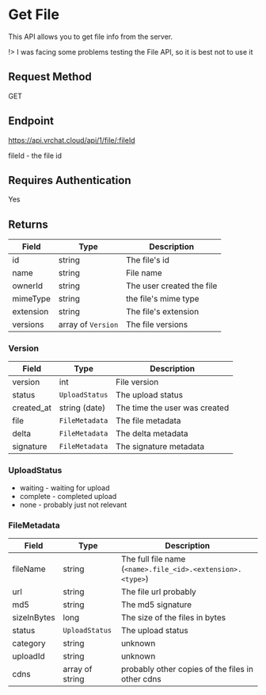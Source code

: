 # Get File

This API allows you to get file info from the server.

!> I was facing some problems testing the File API, so it is best not to use it

## Request Method 
GET

## Endpoint
https://api.vrchat.cloud/api/1/file/:fileId

fileId - the file id

## Requires Authentication
Yes

## Returns 

Field | Type | Description
------|------|-------------
id | string | The file's id
name | string | File name
ownerId | string | The user created the file
mimeType | string | the file's mime type
extension | string | The file's extension
versions | array of `Version` | The file versions

### Version

Field | Type | Description
------|------|-------------
version | int | File version
status | `UploadStatus` | The upload status
created_at | string (date) | The time the user was created
file | `FileMetadata` | The file metadata
delta | `FileMetadata` | The delta metadata
signature | `FileMetadata` | The signature metadata

### UploadStatus

* waiting - waiting for upload
* complete - completed upload
* none - probably just not relevant

### FileMetadata

Field | Type | Description
------|------|-------------
fileName | string | The full file name (`<name>.file_<id>.<extension>.<type>`)
url | string | The file url probably
md5 | string | The md5 signature
sizeInBytes | long | The size of the files in bytes
status | `UploadStatus` | The upload status
category | string | unknown
uploadId | string | unknown
cdns | array of string | probably other copies of the files in other cdns